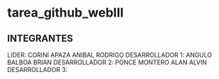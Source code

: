 # tarea_github_webIII
## INTEGRANTES
LIDER: CORINI APAZA ANIBAL RODRIGO
DESARROLLADOR 1: ANGULO BALBOA BRIAN
DESARROLLADOR 2: PONCE MONTERO ALAN ALVIN
DESARROLLADOR 3: